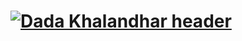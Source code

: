 # [![Dada Khalandhar header](https://raw.githubusercontent.com/DadaKhalandharGooty/DadaKhalandharGooty/main/icon/header.png)](https://www.linkedin.com/in/dada-khalandhar-3551445b/)
